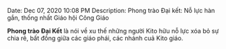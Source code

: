 Date: Dec 07, 2020 10:08 PM
Description: Phong trào Đại kết: Nỗ lực hàn gắn, thống nhất Giáo hội Công Giáo

**Phong trào Đại Kết** là nói về xu thế những người Kito hữu nỗ lực xóa bỏ sự chia rẽ, bất đồng giữa các giáo phái, các nhánh cuả Kito giáo.